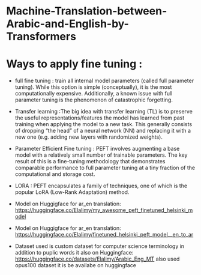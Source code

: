 # Machine-Translation-between-Arabic-and-English-by-Transformers
# Ways to apply fine tuning :

- full fine tuning : train all internal model parameters (called full parameter tuning). While this option is simple (conceptually), it is the most computationally expensive. Additionally, a known issue with full parameter tuning is the phenomenon of catastrophic forgetting.

- Transfer learning :The big idea with transfer learning (TL) is to preserve the useful representations/features the model has learned from past training when applying the model to a new task. This generally consists of dropping “the head” of a neural network (NN) and replacing it with a new one (e.g. adding new layers with randomized weights).

- Parameter Efficient Fine tuning : PEFT involves augmenting a base model with a relatively small number of trainable parameters. The key result of this is a fine-tuning methodology that demonstrates comparable performance to full parameter tuning at a tiny fraction of the computational and storage cost.

- LORA : PEFT encapsulates a family of techniques, one of which is the popular LoRA (Low-Rank Adaptation) method.

- Model on Huggigface for ar_en translation:
  https://huggingface.co/Elalimy/my_awesome_peft_finetuned_helsinki_model
- Model on Huggigface for ar_en translation:
  https://huggingface.co/Elalimy/finetuned_helsinki_peft_model__en_to_ar
- Dataset used is custom dataset for computer science terminology in addition to puplic words it also on Huggingface:
   https://huggingface.co/datasets/Elalimy/Arabic_Eng_MT
  also used opus100 dataset it is be availabe on huggingface 




